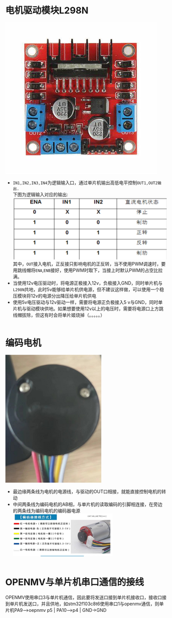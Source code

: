 # 电机驱动模块L298N<br>
![L298N](README/OIP-C.png)
* `IN1,IN2,IN3,IN4`为逻辑输入口，通过单片机输出高低电平控制`OUT1,OUT2输出.`<br>
下图为逻辑输入对应的输出:<br>
![](README/Snipaste_2024-05-15_14-01-47.png)<br>
其中，`OUT`接入电机，正反接只影响电机的正反转，当不使用PWM调速时，要用跳线帽将`ENA`,`ENB`接好，使用PWM时取下，当接上时默认PWM的占空比拉满。<br>
* 当使用12v电压驱动时，将电源正极接入12v，负极接入GND，同时单片机与
`L298N`共地，此时5v能够给单片机供电源，但不建议这样做，可以使用一个稳压模块将12v的电源分出降压给单片机供电<br>
* 使用5v电压驱动与12v驱动一样，需要将电源正负极接入5
v与GND，同时单片机与驱动模块供地。如果想要使用12v以上的电压时，需要将电源口上方跳线帽拔除，但这有时会将单片姬烧掉（。。。。。）
<br><br>
# 编码电机<br>
![](README/编码电机.png)
* 最边缘两条线为电机的电源线，与驱动的OUT口相接，就能直接控制电机的转动<br>
* 中间两条线为编码电机的AB相，与单片机的读取编码的引脚相连接，在旁边的两条线为编码电机的编码器电源<br>
![JAG25-370](README/JAG25-370.png)
<br><br>
# OPENMV与单片机串口通信的接线<br>
OPENMV使用串口3与单片机通信，因此要将发送口接到单片机接收口，接收口接到单片机发送口，并且供地，如stm32f103c8t6使用串口1与openmv通信，则单片机PA9——>oepnmv p5 | PA10——>p4 |  GND->GND






